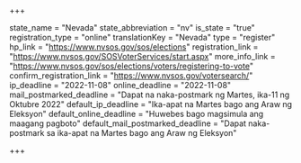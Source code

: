 +++

state_name = "Nevada"
state_abbreviation = "nv"
is_state = "true"
registration_type = "online"
translationKey = "Nevada"
type = "register"
hp_link = "https://www.nvsos.gov/sos/elections"
registration_link = "https://www.nvsos.gov/SOSVoterServices/start.aspx"
more_info_link = "https://www.nvsos.gov/sos/elections/voters/registering-to-vote"
confirm_registration_link = "https://www.nvsos.gov/votersearch/"
ip_deadline = "2022-11-08"
online_deadline = "2022-11-08"
mail_postmarked_deadline = "Dapat na naka-postmark ng Martes, ika-11 ng Oktubre 2022"
default_ip_deadline = "Ika-apat na Martes bago ang  Araw ng Eleksyon"
default_online_deadline = "Huwebes bago magsimula ang maagang pagboto"
default_mail_postmarked_deadline = "Dapat naka-postmark sa ika-apat na Martes bago ang Araw ng Eleksyon"

+++